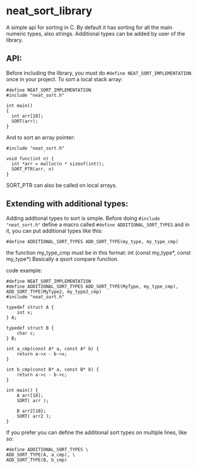 # neat_sort_library

A simple api for sorting in C. By default it has sorting for all the main numeric types, also strings. Additional types can be added by user of the library.

API:
---
Before including the library, you must do ```#define NEAT_SORT_IMPLEMENTATION``` once in your project.
To sort a local stack array:
```
#define NEAT_SORT_IMPLEMENTATION
#include "neat_sort.h"

int main()
{
  int arr[10];
  SORT(arr);
}
```
And to sort an array pointer:
```
#include "neat_sort.h"

void func(int n) {
  int *arr = malloc(n * sizeof(int));
  SORT_PTR(arr, n)
}
```
SORT_PTR can also be called on local arrays.

Extending with additional types:
---
Adding addtional types to sort is simple. Before doing ```#include "neat_sort.h"``` define a macro called ```#define ADDITIONAL_SORT_TYPES``` and in it, you can put additional types like this:

```#define ADDITIONAL_SORT_TYPES ADD_SORT_TYPE(my_type, my_type_cmp)```

the function my_type_cmp must be in this format: int (const my_type*, const my_type*) Basically a qsort compare function.

code example:
```
#define NEAT_SORT_IMPLEMENTATION
#define ADDITIONAL_SORT_TYPES ADD_SORT_TYPE(MyType, my_type_cmp), ADD_SORT_TYPE(MyType2, my_type2_cmp)
#include "neat_sort.h"

typedef struct A {
    int x;
} A;

typedef struct B {
    char c;
} B;

int a_cmp(const A* a, const A* b) {
    return a->x - b->x;
}

int b_cmp(const B* a, const B* b) {
    return a->c - b->c;
}

int main() {
    A arr[10];
    SORT( arr );

    B arr2[10];
    SORT( arr2 );
}
```
If you prefer you can define the additional sort types on multiple lines, like so:
```
#define ADDITIONAL_SORT_TYPES \
ADD_SORT_TYPE(A, a_cmp), \
ADD_SORT_TYPE(B, b_cmp)
```



